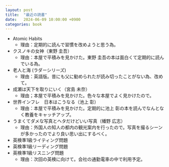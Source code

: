 ```yaml
---
layout: post
title:  "最近の読書"
date:   2024-06-09 10:00:00 +0900
categories: book
---
```


- Atomic Habits
  - 理由：定期的に読んで習慣を改めようと思う為。
- クスノキの女神（東野 圭吾）
  - 理由：本屋で平積みを見かけた。東野 圭吾の本は面白くて定期的に読んでいる為。
- 老人と海 (ラダーシリーズ) 
  - 理由：英語版。昔にも父に勧められたが読み切ったことがない為、改めて。
- 成瀬は天下を取りにいく（宮島 未奈）
  - 理由；本屋で平積みを見かけた。色々な本屋でよく見かけたので。
- 世界インフレ　日本はこうなる（池上 彰）
  - 理由：本屋で平積みを見かけた。定期的に池上 彰の本を読んでなんとなく教養をキャッチアップ。
- うまくてダメな写真とヘタだけどいい写真（幡野 広志）
  - 理由：外国人の知人の都内の観光案内を行ったので。写真を撮るシーンが多かったのでより良い思い出にするべく。
- 英検準1級ライティング問題
- 英検準1級リーディング問題
- 英検準1級リスニング問題
  - 理由：次回の英検に向けて。会社の通勤電車の中で利用予定。
